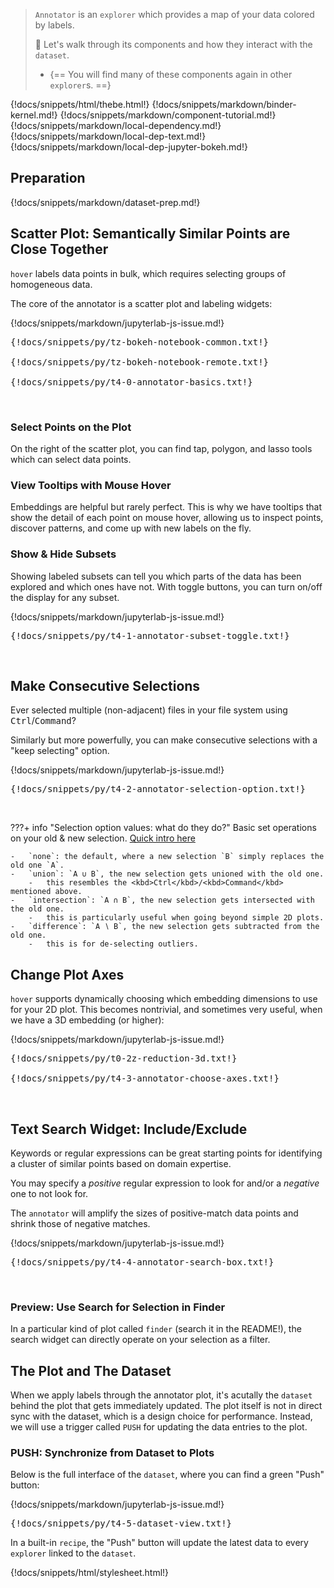 > `Annotator` is an `explorer` which provides a map of your data colored by labels.
>
> :speedboat: Let's walk through its components and how they interact with the `dataset`.
>
> -   {== You will find many of these components again in other `explorer`s. ==}

{!docs/snippets/html/thebe.html!}
{!docs/snippets/markdown/binder-kernel.md!}
{!docs/snippets/markdown/component-tutorial.md!}
{!docs/snippets/markdown/local-dependency.md!}
{!docs/snippets/markdown/local-dep-text.md!}
{!docs/snippets/markdown/local-dep-jupyter-bokeh.md!}

## **Preparation**

{!docs/snippets/markdown/dataset-prep.md!}

## **Scatter Plot: Semantically Similar Points are Close Together**

`hover` labels data points in bulk, which requires selecting groups of homogeneous data.

The core of the annotator is a scatter plot and labeling widgets:

{!docs/snippets/markdown/jupyterlab-js-issue.md!}

<pre data-executable>
{!docs/snippets/py/tz-bokeh-notebook-common.txt!}

{!docs/snippets/py/tz-bokeh-notebook-remote.txt!}

{!docs/snippets/py/t4-0-annotator-basics.txt!}
</pre><br>

### **Select Points on the Plot**

On the right of the scatter plot, you can find tap, polygon, and lasso tools which can select data points.

### **View Tooltips with Mouse Hover**

Embeddings are helpful but rarely perfect. This is why we have tooltips that show the detail of each point on mouse hover, allowing us to inspect points, discover patterns, and come up with new labels on the fly.

### **Show & Hide Subsets**

Showing labeled subsets can tell you which parts of the data has been explored and which ones have not. With toggle buttons, you can turn on/off the display for any subset.

{!docs/snippets/markdown/jupyterlab-js-issue.md!}

<pre data-executable>
{!docs/snippets/py/t4-1-annotator-subset-toggle.txt!}
</pre><br>

## **Make Consecutive Selections**

Ever selected multiple (non-adjacent) files in your file system using <kbd>Ctrl</kbd>/<kbd>Command</kbd>?

Similarly but more powerfully, you can make consecutive selections with a "keep selecting" option.

{!docs/snippets/markdown/jupyterlab-js-issue.md!}

<pre data-executable>
{!docs/snippets/py/t4-2-annotator-selection-option.txt!}
</pre><br>

???+ info "Selection option values: what do they do?"
    Basic set operations on your old & new selection. [Quick intro here](https://www.geeksforgeeks.org/python-set-operations-union-intersection-difference-symmetric-difference/)

    -   `none`: the default, where a new selection `B` simply replaces the old one `A`.
    -   `union`: `A ∪ B`, the new selection gets unioned with the old one.
        -   this resembles the <kbd>Ctrl</kbd>/<kbd>Command</kbd> mentioned above.
    -   `intersection`: `A ∩ B`, the new selection gets intersected with the old one.
        -   this is particularly useful when going beyond simple 2D plots.
    -   `difference`: `A ∖ B`, the new selection gets subtracted from the old one.
        -   this is for de-selecting outliers.

## **Change Plot Axes**

`hover` supports dynamically choosing which embedding dimensions to use for your 2D plot. This becomes nontrivial, and sometimes very useful, when we have a 3D embedding (or higher):

{!docs/snippets/markdown/jupyterlab-js-issue.md!}

<pre data-executable>
{!docs/snippets/py/t0-2z-reduction-3d.txt!}

{!docs/snippets/py/t4-3-annotator-choose-axes.txt!}
</pre><br>

## **Text Search Widget: Include/Exclude**

Keywords or regular expressions can be great starting points for identifying a cluster of similar points based on domain expertise.

You may specify a *positive* regular expression to look for and/or a *negative* one to not look for.

The `annotator` will amplify the sizes of positive-match data points and shrink those of negative matches.

{!docs/snippets/markdown/jupyterlab-js-issue.md!}

<pre data-executable>
{!docs/snippets/py/t4-4-annotator-search-box.txt!}
</pre><br>

### **Preview: Use Search for Selection in Finder**

In a particular kind of plot called `finder` (search it in the README!), the search widget can directly operate on your selection as a filter.

## **The Plot and The Dataset**

When we apply labels through the annotator plot, it's acutally the `dataset` behind the plot that gets immediately updated. The plot itself is not in direct sync with the dataset, which is a design choice for performance. Instead, we will use a trigger called `PUSH` for updating the data entries to the plot.

### **PUSH: Synchronize from Dataset to Plots**

Below is the full interface of the `dataset`, where you can find a green "Push" button:

{!docs/snippets/markdown/jupyterlab-js-issue.md!}

<pre data-executable>
{!docs/snippets/py/t4-5-dataset-view.txt!}
</pre>

In a built-in `recipe`, the "Push" button will update the latest data to every `explorer` linked to the `dataset`.

{!docs/snippets/html/stylesheet.html!}
